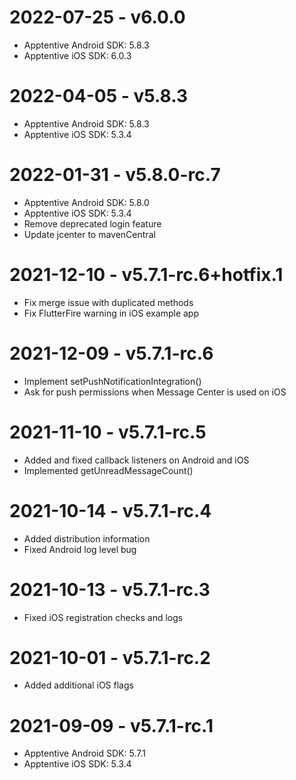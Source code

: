 # 2022-07-25 - v6.0.0

- Apptentive Android SDK: 5.8.3
- Apptentive iOS SDK: 6.0.3

# 2022-04-05 - v5.8.3

- Apptentive Android SDK: 5.8.3
- Apptentive iOS SDK: 5.3.4

# 2022-01-31 - v5.8.0-rc.7

- Apptentive Android SDK: 5.8.0
- Apptentive iOS SDK: 5.3.4
- Remove deprecated login feature
- Update jcenter to mavenCentral

# 2021-12-10 - v5.7.1-rc.6+hotfix.1

- Fix merge issue with duplicated methods
- Fix FlutterFire warning in iOS example app

# 2021-12-09 - v5.7.1-rc.6

- Implement setPushNotificationIntegration()
- Ask for push permissions when Message Center is used on iOS

# 2021-11-10 - v5.7.1-rc.5

- Added and fixed callback listeners on Android and iOS
- Implemented getUnreadMessageCount()

# 2021-10-14 - v5.7.1-rc.4

- Added distribution information
- Fixed Android log level bug

# 2021-10-13 - v5.7.1-rc.3

- Fixed iOS registration checks and logs

# 2021-10-01 - v5.7.1-rc.2

- Added additional iOS flags

# 2021-09-09 - v5.7.1-rc.1

- Apptentive Android SDK: 5.7.1
- Apptentive iOS SDK: 5.3.4
